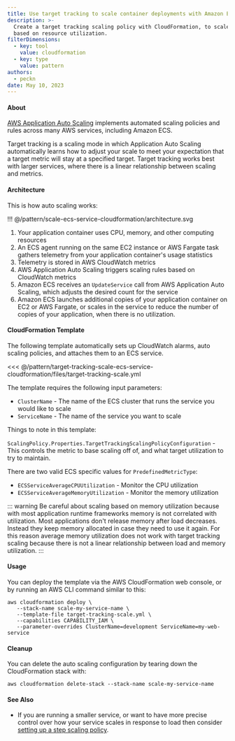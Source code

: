 ```yaml
---
title: Use target tracking to scale container deployments with Amazon ECS
description: >-
  Create a target tracking scaling policy with CloudFormation, to scale a service
  based on resource utilization.
filterDimensions:
  - key: tool
    value: cloudformation
  - key: type
    value: pattern
authors:
  - peckn
date: May 10, 2023
---
```


#### About

[AWS Application Auto Scaling](https://aws.amazon.com/autoscaling/) implements automated scaling policies and rules across many AWS services, including Amazon ECS.

Target tracking is a scaling mode in which Application Auto Scaling automatically learns how to adjust your scale to meet your expectation that a target metric will stay at a specified target. Target tracking works best with larger services, where there is a linear relationship between scaling and metrics.

#### Architecture

This is how auto scaling works:

!!! @/pattern/scale-ecs-service-cloudformation/architecture.svg

1. Your application container uses CPU, memory, and other computing resources
2. An ECS agent running on the same EC2 instance or AWS Fargate task gathers telemetry from your application container's usage statistics
3. Telemetry is stored in AWS CloudWatch metrics
4. AWS Application Auto Scaling triggers scaling rules based on CloudWatch metrics
4. Amazon ECS receives an `UpdateService` call from AWS Application Auto Scaling, which adjusts the desired count for the service
4. Amazon ECS launches additional copies of your application container on EC2 or AWS Fargate, or scales in the service to reduce the number of copies of your application, when there is no utilization.

#### CloudFormation Template

The following template automatically sets up CloudWatch alarms, auto scaling policies, and attaches them to an ECS service.

<<< @/pattern/target-tracking-scale-ecs-service-cloudformation/files/target-tracking-scale.yml

The template requires the following input parameters:

- `ClusterName` - The name of the ECS cluster that runs the service you would like to scale
- `ServiceName` - The name of the service you want to scale

Things to note in this template:

`ScalingPolicy.Properties.TargetTrackingScalingPolicyConfiguration` - This controls the metric to base scaling off of, and what target utilization to try to maintain.

There are two valid ECS specific values for `PredefinedMetricType`:
  * `ECSServiceAverageCPUUtilization` - Monitor the CPU utilization
  * `ECSServiceAverageMemoryUtilization` - Monitor the memory utilization

::: warning
Be careful about scaling based on memory utilization because with most application runtime frameworks memory is not correlated with utilization. Most applications don't release memory after load decreases. Instead they keep memory allocated in case they need to use it again. For this reason average memory utilization does not work with target tracking scaling because there is not a linear relationship between load and memory utilization.
:::

#### Usage

You can deploy the template via the AWS CloudFormation web console, or by running an AWS CLI command similar to this:

```shell
aws cloudformation deploy \
   --stack-name scale-my-service-name \
   --template-file target-tracking-scale.yml \
   --capabilities CAPABILITY_IAM \
   --parameter-overrides ClusterName=development ServiceName=my-web-service
```

#### Cleanup

You can delete the auto scaling configuration by tearing down the CloudFormation stack with:

```shell
aws cloudformation delete-stack --stack-name scale-my-service-name
```

#### See Also

- If you are running a smaller service, or want to have more precise control over how your service scales in response to load then consider [setting up a step scaling policy](/scale-ecs-service-cloudformation).